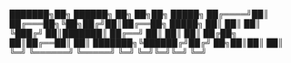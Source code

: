 ███████╗██╗      ██████╗ ██╗  ██╗██╗ █████╗ 
██╔════╝██║     ██╔═══██╗╚██╗██╔╝██║██╔══██╗
█████╗  ██║     ██║   ██║ ╚███╔╝ ██║███████║
██╔══╝  ██║     ██║   ██║ ██╔██╗ ██║██╔══██║
██║     ███████╗╚██████╔╝██╔╝ ██╗██║██║  ██║
╚═╝     ╚══════╝ ╚═════╝ ╚═╝  ╚═╝╚═╝╚═╝  ╚═╝
                                           
